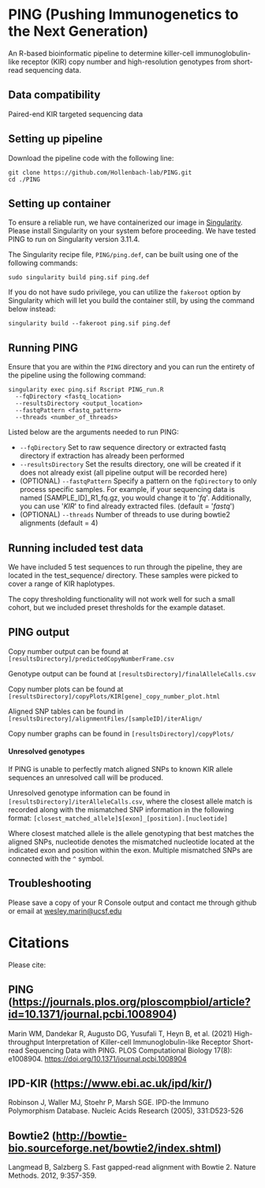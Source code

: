 # PING (Pushing Immunogenetics to the Next Generation)
An R-based bioinformatic pipeline to determine killer-cell immunoglobulin-like receptor (KIR) copy number and high-resolution genotypes from short-read sequencing data.

## Data compatibility
Paired-end KIR targeted sequencing data

## Setting up pipeline
Download the pipeline code with the following line:
```
git clone https://github.com/Hollenbach-lab/PING.git
cd ./PING
```
## Setting up container
To ensure a reliable run, we have containerized our image in [Singularity](https://docs.sylabs.io/guides/3.11/admin-guide/installation.html). Please install Singularity on your system before proceeding. We have tested PING to run on Singularity version 3.11.4. 

The Singularity recipe file, `PING/ping.def`, can be built using one of the following commands:
```
sudo singularity build ping.sif ping.def
```
If you do not have sudo privilege, you can utilize the `fakeroot` option by Singularity which will let you build the container still, by using the command below instead: 
```
singularity build --fakeroot ping.sif ping.def
```

## Running PING
Ensure that you are within the `PING` directory and you can run the entirety of the pipeline using the following command:

```
singularity exec ping.sif Rscript PING_run.R 
  --fqDirectory <fastq_location> 
  --resultsDirectory <output_location> 
  --fastqPattern <fastq_pattern> 
  --threads <number_of_threads>
```

Listed below are the arguments needed to run PING:
  - `--fqDirectory` Set to raw sequence directory or extracted fastq directory if extraction has already been performed
  - `--resultsDirectory` Set the results directory, one will be created if it does not already exist (all pipeline output will be recorded here)
  - (OPTIONAL) `--fastqPattern` Specify a pattern on the `fqDirectory` to only process  specific samples. For example, if your sequencing data is named [SAMPLE_ID]\_R1_fq.gz, you would change it to '_fq_'. Additionally, you can use '_KIR_' to find already extracted files. (default = '_fastq_')
  - (OPTIONAL) `--threads` Number of threads to use during bowtie2 alignments (default = 4)


## Running included test data
We have included 5 test sequences to run through the pipeline, they are located in the test_sequence/ directory. These samples were picked to cover a range of KIR haplotypes.

The copy thresholding functionality will not work well for such a small cohort, but we included preset thresholds for the example dataset.


## PING output
Copy number output can be found at `[resultsDirectory]/predictedCopyNumberFrame.csv`

Genotype output can be found at `[resultsDirectory]/finalAlleleCalls.csv`

Copy number plots can be found at `[resultsDirectory]/copyPlots/KIR[gene]_copy_number_plot.html`

Aligned SNP tables can be found in `[resultsDirectory]/alignmentFiles/[sampleID]/iterAlign/`

Copy number graphs can be found in `[resultsDirectory]/copyPlots/`

#### Unresolved genotypes
If PING is unable to perfectly match aligned SNPs to known KIR allele sequences an unresolved call will be produced.

Unresolved genotype information can be found in `[resultsDirectory]/iterAlleleCalls.csv`, where the closest allele match is recorded along with the mismatched SNP information in the following format:
`[closest_matched_allele]$[exon]_[position].[nucleotide]`

Where closest matched allele is the allele genotyping that best matches the aligned SNPs, nucleotide denotes the mismatched nucleotide located at the indicated exon and position within the exon. Multiple mismatched SNPs are connected with the `^` symbol.

## Troubleshooting
Please save a copy of your R Console output and contact me through github or email at wesley.marin@ucsf.edu

# Citations
Please cite:


## PING (https://journals.plos.org/ploscompbiol/article?id=10.1371/journal.pcbi.1008904)

Marin WM, Dandekar R, Augusto DG, Yusufali T, Heyn B, et al. (2021) High-throughput Interpretation of Killer-cell Immunoglobulin-like Receptor Short-read Sequencing Data with PING. PLOS Computational Biology 17(8): e1008904. https://doi.org/10.1371/journal.pcbi.1008904


## IPD-KIR (https://www.ebi.ac.uk/ipd/kir/)

Robinson J, Waller MJ, Stoehr P, Marsh SGE. IPD-the Immuno Polymorphism Database. Nucleic Acids Research (2005), 331:D523-526


## Bowtie2 (http://bowtie-bio.sourceforge.net/bowtie2/index.shtml)

Langmead B, Salzberg S. Fast gapped-read alignment with Bowtie 2. Nature Methods. 2012, 9:357-359.
